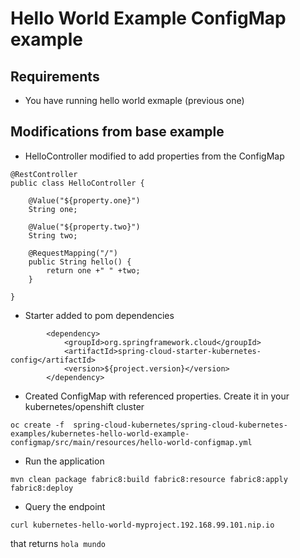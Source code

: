 # Hello World Example ConfigMap example

## Requirements

- You have running hello world exmaple (previous one)

## Modifications from base example

- HelloController modified to add properties from the ConfigMap

```
@RestController
public class HelloController {

	@Value("${property.one}")
	String one;

	@Value("${property.two}")
	String two;

	@RequestMapping("/")
	public String hello() {
		return one +" " +two;
	}

}
```

- Starter added to pom dependencies

```
		<dependency>
			<groupId>org.springframework.cloud</groupId>
			<artifactId>spring-cloud-starter-kubernetes-config</artifactId>
			<version>${project.version}</version>
		</dependency>
```

- Created ConfigMap with referenced properties. Create it in your kubernetes/openshift cluster 
```
oc create -f  spring-cloud-kubernetes/spring-cloud-kubernetes-examples/kubernetes-hello-world-example-configmap/src/main/resources/hello-world-configmap.yml
```

- Run the application 

`mvn clean package fabric8:build fabric8:resource fabric8:apply fabric8:deploy`

- Query the endpoint

`curl kubernetes-hello-world-myproject.192.168.99.101.nip.io`

that returns `hola mundo`
